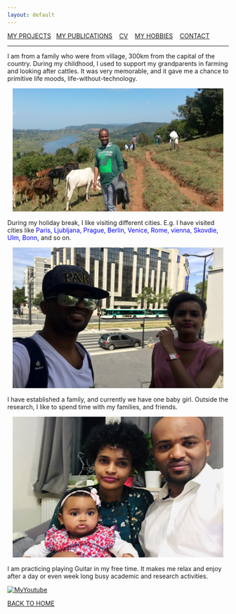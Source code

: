 ```yaml
---
layout: default
---
```

[MY PROJECTS](../Projects/2020-07-22-Projects.html) &nbsp;&nbsp;[MY PUBLICATIONS](../Publication/2020-07-22-Publications.html)  &nbsp;&nbsp;   [CV](../Resume/2020-07-22-Resume.html)   &nbsp;&nbsp;  [MY HOBBIES](../Hobby/2020-07-22-Hobby.html)  &nbsp;&nbsp; [CONTACT](../about.html) 

---

I am from a family who were from village, 300km from the capital of the country. During my childhood, I used to support my grandparents in farming and looking after cattles. It was very memorable, and it gave me a chance to primitive life moods, life-without-technology. 

<p align="center">
 <img src="village.jpg" width="480" height="280" class="center"/>
</p>

During my holiday break, I like visiting different cities. E.g. I have visited cities like <span style="color:blue"> Paris, Ljubljana, Prague, Berlin, Venice, Rome, vienna, Skovdie, Ulm, Bonn, </span> and so on. 

<p align="center">
 <img src="paris.jpg" width="480" height="320" class="center"/>
</p>

I have established a family, and currently we have one baby girl. Outside the research, I like to spend time with my families, and friends.

<p align="center">
 <img src="family_fun.jpg" width="480" height="320" class="center"/>
</p>


I am practicing playing Guitar in my free time. It makes me relax and enjoy after a day or even week long busy academic and research activities. 

[![MyYoutube](https://img.youtube.com/vi/4J6MAMvXYmA/0.jpg)](https://www.youtube.com/watch?v=4J6MAMvXYmA)

[BACK TO HOME](../index.html)
